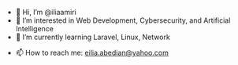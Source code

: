 - 👋 Hi, I’m @iliaamiri
- 👀 I’m interested in Web Development, Cybersecurity, and Artificial Intelligence
- 🌱 I’m currently learning Laravel, Linux, Network
<!-- - 💞️ I’m looking to collaborate on ... -->
- 📫 How to reach me: eilia.abedian@yahoo.com

<!---
iliaamiri/iliaamiri is a ✨ special ✨ repository because its `README.md` (this file) appears on your GitHub profile.
You can click the Preview link to take a look at your changes.
--->
